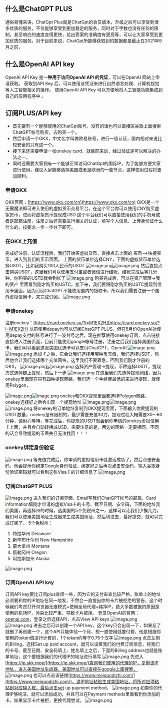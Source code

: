 
## 什么是ChatGPT PLUS
通俗易懂来讲，ChatGpt Plus就是ChatGpt的会员版本，升级之后可以享受到很多优质的服务，不仅能够享受到更加稳定的服务，同时对于字数也没有任何的限制，甚至响应的速度变得更快，给出答案的准确度有更高等，可以让大家享受到更加优质的服务。对于目前来说，ChatGpt所能够获取到的数据都是截止在2021年9月之前，

## 什么是OpenAI API key
OpenAI API Key 是**一种用于访问OpenAI API 的凭证**，可以在OpenAI 网站上申请获取。 获取到API Key 后，可以使用该凭证来进行自然语言处理、计算机视觉等人工智能相关的操作。 使用OpenAI API Key 可以方便地将人工智能功能集成到自己的应用程序中 。


## 订阅PLUS/API key

- 首先要有一个能够使用的ChatGpt账号，没有的话也可以直接区谷歌上面搜索ChatGPT帐号购买，去购买一个。
- 然后申请一个OKX，中文名字叫做欧易账号，进行一级认证，国内相对来说比较安全的只有这一个。
- 接下来还需要申请一张onekey card，就目前来说，经过验证是可以解决的办法之一。
- 同时还需要大家拥有一个能够正常访问ChatGpt的国际IP，为了能够方便大家进行使用，建议大家能够选择美国或者是欧洲的一些节点，这样使用过程将更加顺利。


### 申请OKX

OKX官网：[https://www.okx.com/cn](https://www.okx.com/cn)
OKX是一个无需魔法即可进入使用的虚拟货币交易平台，在这个平台你可以使用CNY购买虚拟货币，进而将虚拟货币提现成USD
这个平台我们可以直接使用我们的手机号或者是邮箱注册，注册之后还需要进行相关的认证，填写个人信息、上传身份证什么什么的，按要求一步一步往下即可。


### 在OKX上充值
完成好注册、认证流程后，我们开始买虚拟货币，直接点击上面的 买币-->快捷买币，进入到我们的买币页面，
上面的货币单位选择CNY，下面的虚拟货币单位选择USDT，比如我购买100人民币的USDT
![image.png](https://cdn.nlark.com/yuque/0/2023/png/29729162/1688190492506-fda6f4cf-0db3-461e-8bc9-660cd5411062.png#averageHue=%23ebebeb&clientId=u57dcc7a8-7166-4&from=paste&height=381&id=u33620470&originHeight=1738&originWidth=3172&originalType=binary&ratio=2&rotation=0&showTitle=false&size=212660&status=done&style=none&taskId=u0f15ed22-c50f-41de-a1b7-4b15587dcb8&title=&width=695)![image.png](https://cdn.nlark.com/yuque/0/2023/png/29729162/1688190688971-33a08926-fcff-473c-97f5-835491b87412.png#averageHue=%23f5f5f5&clientId=u57dcc7a8-7166-4&from=paste&height=176&id=u4326863f&originHeight=1638&originWidth=3106&originalType=binary&ratio=2&rotation=0&showTitle=false&size=173462&status=done&style=none&taskId=u2a0d0cdf-7012-49f8-996e-b6547bd407f&title=&width=333)
然后直接点击购买USDT，这里我们可以使用支付宝或者微信进行结帐，结帐完成后等几分钟，你购买的USTD就会到帐了
![image.png](https://cdn.nlark.com/yuque/0/2023/png/29729162/1688190826786-d0ed2acc-25fa-40dc-9d2f-b41250b82edc.png#averageHue=%23f0f0f0&clientId=u57dcc7a8-7166-4&from=paste&height=363&id=u2329e38c&originHeight=1292&originWidth=1852&originalType=binary&ratio=2&rotation=0&showTitle=false&size=66822&status=done&style=none&taskId=u5a77e510-f627-4227-a354-8d31686e417&title=&width=521)
购买完成后，可以在资产管理->我的资产 里面看到刚才购买的USTC，接下来，我们要将刚才购买的USTC提现到信用卡里面，因为订阅ChatGPT不能使用国内的银联卡，所以我们需要注册一个国外虚拟信用卡，来完成订阅。
![image.png](https://cdn.nlark.com/yuque/0/2023/png/29729162/1688196279487-d2010f38-827a-42c8-bded-3eda462eca11.png#averageHue=%23f3f3f3&clientId=u5b138196-845d-4&from=paste&height=458&id=u231244d1&originHeight=1586&originWidth=2770&originalType=binary&ratio=2&rotation=0&showTitle=false&size=164277&status=done&style=none&taskId=u9174671e-f030-47f5-8c8a-fde745fa4ed&title=&width=800)

### 申请onekey
注册onekey：[https://card.onekey.so/?i=M1EX2H](https://card.onekey.so/?i=M1EX2H)
以前使用depay也可以订阅ChatGPT PLUS，但在5月份OpenAI对使用depay支付的账号进行了一波封号之后，现在推荐使用onekey订阅，点击链接直接进入注册页面，目前只能使用google帐号注册，注册之后我们选择美国优选卡，我们可以看到这张美国优选卡可以支付ChatGPT、OpenAI
![image.png](https://cdn.nlark.com/yuque/0/2023/png/29729162/1688197226621-c9dee3df-6df9-46db-bab6-6b74c8aaf57a.png#averageHue=%23fefefe&clientId=u5b138196-845d-4&from=paste&height=396&id=u45f8c2b2&originHeight=1648&originWidth=1796&originalType=binary&ratio=2&rotation=0&showTitle=false&size=429289&status=done&style=none&taskId=udaa5b858-b05a-4757-9af2-ac9d08a8c54&title=&width=432)![image.png](https://cdn.nlark.com/yuque/0/2023/png/29729162/1688197298319-059b0f87-dd27-47cb-87ab-c3986d2d10eb.png#averageHue=%23fefefe&clientId=u5b138196-845d-4&from=paste&height=500&id=u273fa063&originHeight=1542&originWidth=1362&originalType=binary&ratio=2&rotation=0&showTitle=false&size=180807&status=done&style=none&taskId=u437d0c15-a10f-41ae-ac0b-c99ddc3ac89&title=&width=442)
添加卡之后，它会让我们选择用哪种币充值，我们选择USDT，然后他会让我们选择哪个充值网络，这里我们不要着急，回到我们刚才注册的OKX，
![image.png](https://cdn.nlark.com/yuque/0/2023/png/29729162/1688197703774-fc747f1f-048e-423c-9447-6af77d6d1551.png#averageHue=%23fbf9fb&clientId=u5b138196-845d-4&from=paste&height=301&id=u79192105&originHeight=750&originWidth=1354&originalType=binary&ratio=2&rotation=0&showTitle=false&size=135011&status=done&style=none&taskId=uae86a6df-35b7-4c0e-be05-c4089b5bd83&title=&width=544)![image.png](https://cdn.nlark.com/yuque/0/2023/png/29729162/1688197782645-8da050c2-c0c0-4f4a-a0cc-6bbe08076957.png#averageHue=%2357bc7c&clientId=u5b138196-845d-4&from=paste&height=400&id=u860cca89&originHeight=990&originWidth=1164&originalType=binary&ratio=2&rotation=0&showTitle=false&size=52476&status=done&style=none&taskId=u2e17f18c-ce75-4950-ae97-7d8109b23d6&title=&width=470)
选择资产管理->提现，币种选择USDT，提现方式选择链上提现，然后下一步
![image.png](https://cdn.nlark.com/yuque/0/2023/png/29729162/1688197945273-f9f70055-b147-4c65-bf26-3a973f6a8f3a.png#averageHue=%23e5e5e5&clientId=u5b138196-845d-4&from=paste&height=425&id=u3a1cb49c&originHeight=850&originWidth=960&originalType=binary&ratio=2&rotation=0&showTitle=false&size=40087&status=done&style=none&taskId=u8100f816-4d33-4a09-9e5e-6025a213240&title=&width=480)
在这里我们先选择提现网络，因为onekey里面现在只有四种提现网络，我们选一个手续费最低的来进行提现，就使用Polygon，

![image.png](https://cdn.nlark.com/yuque/0/2023/png/29729162/1688198016716-8b39712a-fa10-4cad-a138-3b69a4811a1a.png#averageHue=%23fbfbfb&clientId=u5b138196-845d-4&from=paste&height=600&id=uf9299552&originHeight=1646&originWidth=1100&originalType=binary&ratio=2&rotation=0&showTitle=false&size=148491&status=done&style=none&taskId=u6f01ee09-c0c6-4146-ba82-ee6fbb1fdee&title=&width=401)![image.png](https://cdn.nlark.com/yuque/0/2023/png/29729162/1688198137769-cab3a223-a336-4e14-be0c-ffc4a297a942.png#averageHue=%2357bc7c&clientId=u5b138196-845d-4&from=paste&height=527&id=u5e3fe619&originHeight=1054&originWidth=1076&originalType=binary&ratio=2&rotation=0&showTitle=false&size=52487&status=done&style=none&taskId=u60721358-3279-4399-a9da-2a726f11012&title=&width=538)
onekey和OKX提现里面都选择Polygon网络，onekey选择好之后会出现一个提现地址
![image.png](https://cdn.nlark.com/yuque/0/2023/png/29729162/1688198209546-c7045ea1-26f9-4414-bfde-f592fa205f0c.png#averageHue=%23fafafa&clientId=u5b138196-845d-4&from=paste&height=600&id=ud81005f5&originHeight=1516&originWidth=990&originalType=binary&ratio=2&rotation=0&showTitle=false&size=157279&status=done&style=none&taskId=u8a40382e-418a-4634-960e-861f9a60e9f&title=&width=392)![image.png](https://cdn.nlark.com/yuque/0/2023/png/29729162/1688198330337-7d73d654-4751-475f-892c-2ab9db67fbe9.png#averageHue=%23fef4f3&clientId=u5b138196-845d-4&from=paste&height=600&id=u76721fdd&originHeight=1506&originWidth=1144&originalType=binary&ratio=2&rotation=0&showTitle=false&size=80341&status=done&style=none&taskId=ue760b5a3-af71-4861-b0ee-48af61c66a9&title=&width=456)
![image.png](https://cdn.nlark.com/yuque/0/2023/png/29729162/1688198378664-bdaf0cc7-1d62-48a9-8762-c58fe137c55a.png#averageHue=%23fcf7f6&clientId=u5b138196-845d-4&from=paste&height=600&id=ue1d61b6c&originHeight=1512&originWidth=2264&originalType=binary&ratio=2&rotation=0&showTitle=false&size=249715&status=done&style=none&taskId=uaa7abcfc-0011-4cba-8f4c-b0dd6c3a395&title=&width=898)
将onekey的订单地址复制到OKX提现里面，下面输入你要提现的USDT数量，onekey是有限制的，最少需要充值30刀，提现过程大概需要30～60分钟，请耐心等待，等完成后，你提现的USDT就会到你申请的onekey虚拟信用卡上面，并且会自动转换成USD。需要注意的是，两边的网络一定要相同，不同的话会导致提现的币丢失且无法找回！！！


### onekey绑定身份验证
![image.png](https://cdn.nlark.com/yuque/0/2023/png/29729162/1688198774472-96159a6a-0810-41fc-a81b-d51a54af7b73.png#averageHue=%23ebeee9&clientId=u5b138196-845d-4&from=paste&height=315&id=u123831fa&originHeight=630&originWidth=688&originalType=binary&ratio=2&rotation=0&showTitle=false&size=272615&status=done&style=none&taskId=u20472acd-bacf-4978-9bcb-c16fcc9d252&title=&width=344)
等充值完成后，你申请的虚拟信用卡就激活成功了，然后点击安全码，他会提示你绑定Google身份验证，绑定好之后再次点击安全码，输入谷歌身份验证密码就可以看到这张Visa卡的详细信息了
![image.png](https://cdn.nlark.com/yuque/0/2023/png/29729162/1688198930291-6f97e915-417f-4615-bc26-12767d738e06.png#averageHue=%23f1e4e2&clientId=u5b138196-845d-4&from=paste&height=560&id=u40605e58&originHeight=1120&originWidth=948&originalType=binary&ratio=2&rotation=0&showTitle=false&size=64217&status=done&style=none&taskId=u22afdf42-aff2-475b-b684-d2948e05074&title=&width=474)

### 订阅ChatGPT PLUS
![image.png](https://cdn.nlark.com/yuque/0/2023/png/29729162/1688199129906-fe9bbee8-f708-4de7-a967-ab6065ad5d0c.png#averageHue=%23fbfbfb&clientId=u5b138196-845d-4&from=paste&height=563&id=u3ca096af&originHeight=1126&originWidth=1270&originalType=binary&ratio=2&rotation=0&showTitle=false&size=180083&status=done&style=none&taskId=ub55a9d08-2275-43f3-bf00-48e909ea56c&title=&width=635)
进入我们的订阅界面，Email写我们ChatGPT帐号的邮箱，Card information填刚才申请的虚拟Visa卡的卡号、截至日期、安全码，下面的地址我们美国，再选择州的时候，选美国的5个免税州之一，这样可以让我们少挨几刀，我们可以使用美国地址生成器来生成美国地址，然后填进去，最好提交，就可以完成订阅了。
5个免税州：

1. 特拉华州 Delaware
2. 新罕布什尔州 New Hampshire
3. 蒙大拿州 Montana
4. 俄勒冈州 Oregon
5. 阿拉斯加州 Alaska

![image.png](https://cdn.nlark.com/yuque/0/2023/png/29729162/1688199470630-5d097805-739b-40e9-8ed4-7d720f203cdb.png#averageHue=%23ccccd3&clientId=u5b138196-845d-4&from=paste&height=413&id=u4792b6fc&originHeight=826&originWidth=782&originalType=binary&ratio=2&rotation=0&showTitle=false&size=60694&status=done&style=none&taskId=u32b0d7a8-db91-4846-ad0c-6324e3ba16f&title=&width=391)



### 订阅OpenAI API key
订阅API key要比订阅plus麻烦一些，因为它的支付审查比较严格，账单上的地址必须要和你的IP地址在同一地发，不然会一直提出你的卡片被拒绝的警告，这个时候我们考虑打开浏览器无痕模式+使用全局代理+纯净IP，绝大多数被据的原因是使用的机场IP，污染比较严重，导致卡片被拒。
登录OpenAI的官网：[openai.com](http://www.openai.com)，登录之后选择API，点击View API keys
![image.png](https://cdn.nlark.com/yuque/0/2023/png/29729162/1688200298355-4bfb8cbb-96e0-4abe-b403-6f0ee917aac7.png#averageHue=%23f7f3f4&clientId=u5b138196-845d-4&from=paste&height=400&id=ua66b4abe&originHeight=1148&originWidth=1916&originalType=binary&ratio=2&rotation=0&showTitle=false&size=62628&status=done&style=none&taskId=u47498607-9621-4d66-939f-c304efb40dc&title=&width=668)![image.png](https://cdn.nlark.com/yuque/0/2023/png/29729162/1688200379856-fa5c25e1-915d-4422-a39d-c791ca731094.png#averageHue=%23fef2f2&clientId=u5b138196-845d-4&from=paste&height=400&id=ufbdf7644&originHeight=858&originWidth=618&originalType=binary&ratio=2&rotation=0&showTitle=false&size=48592&status=done&style=none&taskId=u8753d66b-c57f-4c47-b25d-abf282d0904&title=&width=288)
进去之后可以创建一个API key，这个key只会出现一下，如果忘了就删了再创建一个，这个API只能体验一个月，想一直使用就要付费，他是根据你使用的token值进行计费的，1个token约等于0.75个汉字
![image.png](https://cdn.nlark.com/yuque/0/2023/png/29729162/1688200462411-f9abcc29-ef1b-4e6e-bc9e-839a51c68968.png#averageHue=%23fef9f9&clientId=u5b138196-845d-4&from=paste&height=424&id=ueb6005f7&originHeight=1376&originWidth=2598&originalType=binary&ratio=2&rotation=0&showTitle=false&size=211817&status=done&style=none&taskId=u06ad4839-e1ab-4827-b19d-cd86350f2f2&title=&width=800)
点击左侧的Billing，选择Set up paid account，就可以设置我们的付费订阅信息，将我们的卡号、截至日期、安全码填上、姓名填上之后，下面的Billing address也就是账单地址，这个要根据我们的代理IP的地址进行填写
![image.png](https://cdn.nlark.com/yuque/0/2023/png/29729162/1688200731180-eb8671d9-70f0-4618-a6e1-888cb4609c03.png#averageHue=%23e9ecec&clientId=u5b138196-845d-4&from=paste&height=540&id=ua4e590b9&originHeight=1494&originWidth=1106&originalType=binary&ratio=2&rotation=0&showTitle=false&size=127487&status=done&style=none&taskId=uef31b873-9f28-4bcc-ac05-dbcbcfbf024&title=&width=400)
先进入[https://ip.skk.moe/](https://ip.skk.moe/)查询我们使用的代理的IP，复制该IP地址，进入美国地址生成器，美国地址可以直接在google上面搜索，
![image.png](https://cdn.nlark.com/yuque/0/2023/png/29729162/1688201645839-76ea14ae-eba8-4fff-aa78-7ccf9181dd8d.png#averageHue=%230f3648&clientId=u5b138196-845d-4&from=paste&height=421&id=u20b6cee4&originHeight=1160&originWidth=2206&originalType=binary&ratio=2&rotation=0&showTitle=false&size=472447&status=done&style=none&taskId=u795023d2-8619-48cc-afcb-6d5030bd49c&title=&width=800)
也可以点击该链接[https://www.meiguodizhi.com/](https://www.meiguodizhi.com/)，讲IP地址粘贴生成美国地址，将所对应项粘贴到对应输入框，最后点击set up payment method，
![image.png](https://cdn.nlark.com/yuque/0/2023/png/29729162/1688201822416-58f05294-ca44-4aea-96a6-f2388104bad5.png#averageHue=%23e8f3fc&clientId=u5b138196-845d-4&from=paste&height=623&id=u2ff8a7e8&originHeight=1640&originWidth=1666&originalType=binary&ratio=2&rotation=0&showTitle=false&size=131420&status=done&style=none&taskId=ue7ece0a8-3d2d-429b-8bf5-b8f3d064f8c&title=&width=633)
如果你的代理IP够纯洁，就可以添加成功，并且可以在Payment methods里面看到你添加的卡。如果显示卡片被拒，更换代理尝试。
![image.png](https://cdn.nlark.com/yuque/0/2023/png/29729162/1688202033211-be765f4a-b734-429e-a23f-a7e810582059.png#averageHue=%23fef6f6&clientId=u5b138196-845d-4&from=paste&height=190&id=ubcb51f0c&originHeight=380&originWidth=620&originalType=binary&ratio=2&rotation=0&showTitle=false&size=20255&status=done&style=none&taskId=u2abec13d-7acf-48a3-8d13-c344ee8b97d&title=&width=310)



